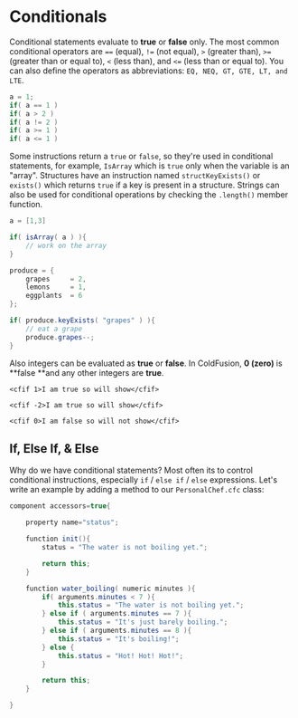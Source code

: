 # Conditionals

Conditional statements evaluate to **true** or **false** only. The most common conditional operators are `==` (equal), `!=` (not equal), `>` (greater than), `>=` (greater than or equal to), `<` (less than), and `<=` (less than or equal to). You can also define the operators as abbreviations: `EQ, NEQ, GT, GTE, LT, and LTE`. 

```java
a = 1;
if( a == 1 )
if( a > 2 )
if( a != 2 )
if( a >= 1 )
if( a <= 1 )
```

Some instructions return a `true` or `false`, so they're used in conditional statements, for example, `IsArray` which is `true` only when the variable is an "array". Structures have an instruction named `structKeyExists()` or `exists()` which returns `true` if a key is present in a structure.  Strings can also be used for conditional operations by checking the `.length()` member function.

```java
a = [1,3]

if( isArray( a ) ){
    // work on the array
}

produce = {
    grapes     = 2,
    lemons     = 1,
    eggplants  = 6
};

if( produce.keyExists( "grapes" ) ){
    // eat a grape
    produce.grapes--;
}
```

Also integers can be evaluated as **true** or **false**. In ColdFusion, **0 (zero)** is **false **and any other integers are **true**.

```
<cfif 1>I am true so will show</cfif>

<cfif -2>I am true so will show</cfif>

<cfif 0>I am false so will not show</cfif>
```

## If, Else If, & Else

Why do we have conditional statements? Most often its to control conditional instructions, especially `if` / `else if` / `else` expressions. Let's write an example by adding a method to our `PersonalChef.cfc` class:


```java
component accessors=true{

	property name="status";

	function init(){
		status = "The water is not boiling yet.";

		return this;
	}

	function water_boiling( numeric minutes ){
		if( arguments.minutes < 7 ){
			this.status = "The water is not boiling yet.";
		} else if ( arguments.minutes == 7 ){
			this.status = "It's just barely boiling.";
		} else if ( arguments.minutes == 8 ){
			this.status = "It's boiling!";
		} else {
			this.status = "Hot! Hot! Hot!";
		}

		return this;
	}

}
```
